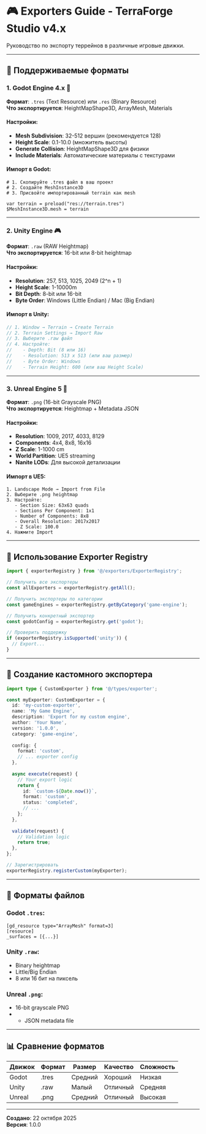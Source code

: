 # 🎮 Exporters Guide - TerraForge Studio v4.x

Руководство по экспорту террейнов в различные игровые движки.

---

## 🎯 Поддерживаемые форматы

### **1. Godot Engine 4.x** 🦎

**Формат**: `.tres` (Text Resource) или `.res` (Binary Resource)  
**Что экспортируется**: HeightMapShape3D, ArrayMesh, Materials

#### Настройки:
- **Mesh Subdivision**: 32-512 вершин (рекомендуется 128)
- **Height Scale**: 0.1-10.0 (множитель высоты)
- **Generate Collision**: HeightMapShape3D для физики
- **Include Materials**: Автоматические материалы с текстурами

#### Импорт в Godot:
```gdscript
# 1. Скопируйте .tres файл в ваш проект
# 2. Создайте MeshInstance3D
# 3. Присвойте импортированный terrain как mesh

var terrain = preload("res://terrain.tres")
$MeshInstance3D.mesh = terrain
```

---

### **2. Unity Engine** 🎮

**Формат**: `.raw` (RAW Heightmap)  
**Что экспортируется**: 16-bit или 8-bit heightmap

#### Настройки:
- **Resolution**: 257, 513, 1025, 2049 (2^n + 1)
- **Height Scale**: 1-10000m
- **Bit Depth**: 8-bit или 16-bit
- **Byte Order**: Windows (Little Endian) / Mac (Big Endian)

#### Импорт в Unity:
```csharp
// 1. Window → Terrain → Create Terrain
// 2. Terrain Settings → Import Raw
// 3. Выберите .raw файл
// 4. Настройте:
//    - Depth: Bit (8 или 16)
//    - Resolution: 513 x 513 (или ваш размер)
//    - Byte Order: Windows
//    - Terrain Height: 600 (или ваш Height Scale)
```

---

### **3. Unreal Engine 5** 🔷

**Формат**: `.png` (16-bit Grayscale PNG)  
**Что экспортируется**: Heightmap + Metadata JSON

#### Настройки:
- **Resolution**: 1009, 2017, 4033, 8129
- **Components**: 4x4, 8x8, 16x16
- **Z Scale**: 1-1000 cm
- **World Partition**: UE5 streaming
- **Nanite LODs**: Для высокой детализации

#### Импорт в UE5:
```
1. Landscape Mode → Import from File
2. Выберите .png heightmap
3. Настройте:
   - Section Size: 63x63 quads
   - Sections Per Component: 1x1
   - Number of Components: 8x8
   - Overall Resolution: 2017x2017
   - Z Scale: 100.0
4. Нажмите Import
```

---

## 🔧 Использование Exporter Registry

```typescript
import { exporterRegistry } from '@/exporters/ExporterRegistry';

// Получить все экспортеры
const allExporters = exporterRegistry.getAll();

// Получить экспортеры по категории
const gameEngines = exporterRegistry.getByCategory('game-engine');

// Получить конкретный экспортер
const godotConfig = exporterRegistry.get('godot');

// Проверить поддержку
if (exporterRegistry.isSupported('unity')) {
  // Export...
}
```

---

## 📝 Создание кастомного экспортера

```typescript
import type { CustomExporter } from '@/types/exporter';

const myExporter: CustomExporter = {
  id: 'my-custom-exporter',
  name: 'My Game Engine',
  description: 'Export for my custom engine',
  author: 'Your Name',
  version: '1.0.0',
  category: 'game-engine',
  
  config: {
    format: 'custom',
    // ... exporter config
  },
  
  async execute(request) {
    // Your export logic
    return {
      id: `custom-${Date.now()}`,
      format: 'custom',
      status: 'completed',
      // ...
    };
  },
  
  validate(request) {
    // Validation logic
    return true;
  },
};

// Зарегистрировать
exporterRegistry.registerCustom(myExporter);
```

---

## 🎨 Форматы файлов

### Godot `.tres`:
```
[gd_resource type="ArrayMesh" format=3]
[resource]
_surfaces = [{...}]
```

### Unity `.raw`:
- Binary heightmap
- Little/Big Endian
- 8 или 16 бит на пиксель

### Unreal `.png`:
- 16-bit grayscale PNG
- + JSON metadata file

---

## 📊 Сравнение форматов

| Движок | Формат | Размер | Качество | Сложность |
|--------|--------|---------|----------|-----------|
| Godot | .tres | Средний | Хороший | Низкая |
| Unity | .raw | Малый | Отличный | Средняя |
| Unreal | .png | Средний | Отличный | Высокая |

---

**Создано**: 22 октября 2025  
**Версия**: 1.0.0
